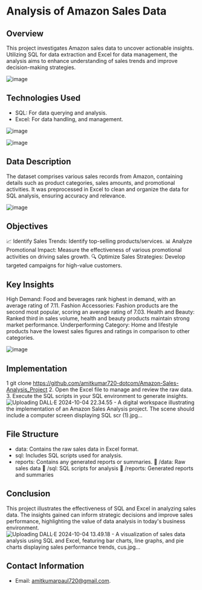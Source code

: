 # Analysis of Amazon Sales Data

## Overview
This project investigates Amazon sales data to uncover actionable insights. Utilizing SQL for data extraction and Excel for data management, the analysis aims to enhance understanding of sales trends and improve decision-making strategies.

![image](https://github.com/user-attachments/assets/377ffea8-d423-4921-911a-207ccebc303c)


## Technologies Used
- SQL: For data querying and analysis.
- Excel: For data handling,  and management.

![image](https://github.com/user-attachments/assets/69257e75-1c19-465f-bec5-1866c98baf72)

![image](https://github.com/user-attachments/assets/e58b0ed2-17f2-462e-a4a4-33cdef0738fa)




## Data Description
The dataset comprises various sales records from Amazon, containing details such as product categories, sales amounts, and promotional activities. It was preprocessed in Excel to clean and organize the data for SQL analysis, ensuring accuracy and relevance.

![image](https://github.com/user-attachments/assets/bf49527e-d750-4879-b970-ef18c032a746)


## Objectives
📈 Identify Sales Trends: Identify top-selling products/services.
📊 Analyze Promotional Impact: Measure the effectiveness of various promotional activities on driving sales growth.
🔍 Optimize Sales Strategies: Develop targeted campaigns for high-value customers.

## Key Insights
High Demand: Food and beverages rank highest in demand, with an average rating of 7.11.
Fashion Accessories: Fashion products are the second most popular, scoring an average rating of 7.03.
Health and Beauty: Ranked third in sales volume, health and beauty products maintain strong market performance.
Underperforming Category: Home and lifestyle products have the lowest sales figures and ratings in comparison to other categories.

![image](https://github.com/user-attachments/assets/af9b5dbd-3979-4c16-972c-24e33ac7c24b)


## Implementation 

1  git clone https://github.com/amitkumar720-dotcom/Amazon-Sales-Analysis_Project
2. Open the Excel file to manage and review the raw data.
3. Execute the SQL scripts in your SQL environment to generate insights.
![Uploading DALL·E 2024-10-04 22.34.55 - A digital workspace illustrating the implementation of an Amazon Sales Analysis project. The scene should include a computer screen displaying SQL scr (1).jpg…]()



## File Structure
- data: Contains the raw sales data in Excel format.
- sql: Includes SQL scripts used for analysis.
- reports: Contains any generated reports or summaries.
  📁 /data: Raw sales data
  📁 /sql: SQL scripts for analysis
  📁 /reports: Generated reports and summaries

## Conclusion
This project illustrates the effectiveness of SQL and Excel in analyzing sales data. The insights gained can inform strategic decisions and improve sales performance, highlighting the value of data analysis in today's business environment.
![Uploading DALL·E 2024-10-04 13.49.18 - A visualization of sales data analysis using SQL and Excel, featuring bar charts, line graphs, and pie charts displaying sales performance trends, cus.jpg…]()


## Contact Information
- Email: amitkumarpaul720@gmail.com.
